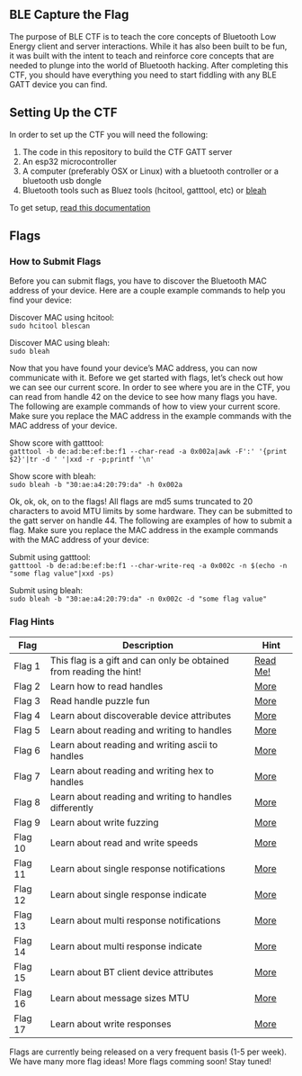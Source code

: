 ## BLE Capture the Flag
The purpose of BLE CTF is to teach the core concepts of Bluetooth Low Energy client and server interactions.  While it has also been built to be fun, it was built with the intent to teach and reinforce core concepts that are needed to plunge into the world of Bluetooth hacking.  After completing this CTF, you should have everything you need to start fiddling with any BLE GATT device you can find.

## Setting Up the CTF
In order to set up the CTF you will need the following:
1. The code in this repository to build the CTF GATT server
2. An esp32 microcontroller
3. A computer (preferably OSX or Linux) with a bluetooth controller or a bluetooth usb dongle
4. Bluetooth tools such as Bluez tools (hcitool, gatttool, etc) or [bleah](https://github.com/evilsocket/bleah)

To get setup, [read this documentation](docs/setup.md)

## Flags

### How to Submit Flags

Before you can submit flags, you have to discover the Bluetooth MAC address of your device.  Here are a couple example commands to help you find your device:

Discover MAC using hcitool:   
```` sudo hcitool blescan ````

Discover MAC using bleah:   
```` sudo bleah ````

Now that you have found your device’s MAC address, you can now communicate with it.  Before we get started with flags, let’s check out how we can see our current score.  In order to see where you are in the CTF, you can read from handle 42 on the device to see how many flags you have.  The following are example commands of how to view your current score.  Make sure you replace the MAC address in the example commands with the MAC address of your device. 

Show score with gatttool:  
```` gatttool -b de:ad:be:ef:be:f1 --char-read -a 0x002a|awk -F':' '{print $2}'|tr -d ' '|xxd -r -p;printf '\n'  ````

Show score with bleah:  
```` sudo bleah -b "30:ae:a4:20:79:da" -h 0x002a ````

Ok, ok, ok, on to the flags! All flags are md5 sums truncated to 20 characters to avoid MTU limits by some hardware.  They can be submitted to the gatt server on handle 44.  The following are examples of how to submit a flag.  Make sure you replace the MAC address in the example commands with the MAC address of your device:   

Submit using gatttool:  
```` gatttool -b de:ad:be:ef:be:f1 --char-write-req -a 0x002c -n $(echo -n "some flag value"|xxd -ps) ````

Submit using bleah:  
```` sudo bleah -b "30:ae:a4:20:79:da" -n 0x002c -d "some flag value" ````

### Flag Hints
| Flag | Description | Hint |
| ------- | ----------------------------- | ------- |
| Flag 1 | This flag is a gift and can only be obtained from reading the hint! | [Read Me!](docs/hints/flag1.md) |
| Flag 2 | Learn how to read handles | [More](docs/hints/flag2.md) |
| Flag 3 | Read handle puzzle fun | [More](docs/hints/flag3.md) |
| Flag 4 | Learn about discoverable device attributes | [More](docs/hints/flag4.md) |
| Flag 5 | Learn about reading and writing to handles | [More](docs/hints/flag5.md) |
| Flag 6 | Learn about reading and writing ascii to handles | [More](docs/hints/flag6.md) |
| Flag 7 | Learn about reading and writing hex to handles | [More](docs/hints/flag7.md) |
| Flag 8 | Learn about reading and writing to handles differently | [More](docs/hints/flag8.md) |
| Flag 9 | Learn about write fuzzing | [More](docs/hints/flag9.md) |
| Flag 10 | Learn about read and write speeds | [More](docs/hints/flag10.md) |
| Flag 11 | Learn about single response notifications | [More](docs/hints/flag11.md) |
| Flag 12 | Learn about single response indicate | [More](docs/hints/flag12.md) |
| Flag 13 | Learn about multi response notifications | [More](docs/hints/flag13.md) |
| Flag 14 | Learn about multi response indicate | [More](docs/hints/flag14.md) |
| Flag 15 | Learn about BT client device attributes | [More](docs/hints/flag15.md) |
| Flag 16 | Learn about message sizes MTU | [More](docs/hints/flag16.md) |
| Flag 17 | Learn about write responses | [More](docs/hints/flag17.md) |
<!---
| Flag 15 | Learn about write responses | [More](docs/hints/flag15.md) |
| Flag 15 | Learn about advertisements | [More](docs/hints/flag15.md) |
| Flag 18 | Learn about connection security attributes | [More](docs/hints/flag18.md) |
| Flag 19 | Learn about BT broadcast messages | [More](docs/hints/flag19.md) |
--->

Flags are currently being released on a very frequent basis (1-5 per week).  We have many more flag ideas!  More flags comming soon!  Stay tuned!
